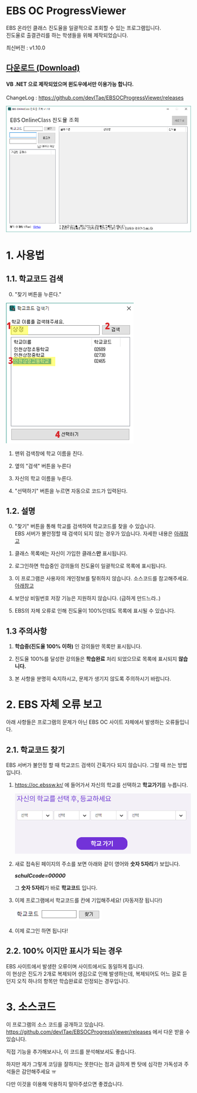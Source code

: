 # EBS OC ProgressViewer
EBS 온라인 클래스 진도율을 일괄적으로 조회할 수 있는 프로그램입니다.  
진도율로 출결관리를 하는 학생들을 위해 제작되었습니다.  

최신버전 : v1.10.0 

## [다운로드 (Download)](https://github.com/devITae/EBSOCProgressViewer/releases/download/1.10.0/EBS.OC.exe)
#### VB .NET 으로 제작되었으며 윈도우에서만 이용가능 합니다.
ChangeLog : https://github.com/devITae/EBSOCProgressViewer/releases

![메인스크린샷](./img/screenshot.png)

# 1. 사용법
## 1.1. 학교코드 검색
0. "찾기 버튼을 누른다."

![설명](./img/search_cap.png)

1. 맨위 검색창에 학교 이름을 친다.

2. 옆의 "검색" 버튼을 누른다

3. 자신의 학교 이름을 누른다.

4. "선택하기" 버튼을 누르면 자동으로 코드가 입력된다.

## 1.2. 설명

0. "찾기" 버튼을 통해 학교를 검색하여 학교코드를 찾을 수 있습니다.  
EBS 서버가 불안정할 때 검색이 되지 않는 경우가 있습니다. 자세한 내용은 [아래참고](#22-100-이지만-표시가-되는-경우)

1. 클래스 목록에는 자신이 가입한 클래스**만** 표시됩니다.

2. 로그인하면 학습중인 강의들의 진도율이 일괄적으로 목록에 표시됩니다.

3. 이 프로그램은 사용자의 개인정보를 탈취하지 않습니다. 소스코드를 참고해주세요. [아래참고](#3-소스코드)

4. 보안상 비밀번호 저장 기능은 지원하지 않습니다. (급하게 만드느라..)

5. EBS의 자체 오류로 인해 진도율이 100%인데도 목록에 표시될 수 있습니다.

## 1.3 주의사항

1. **학습중(진도율 100% 이하)** 인 강의들만 목록만 표시됩니다.

2. 진도율 100%를 달성한 강의들은 **학습완료** 처리 되었으므로 목록에 표시되지 **않습니다.**

3. 본 사항을 분명히 숙지하시고, 문제가 생기지 않도록 주의하시기 바랍니다.

# 2. EBS 자체 오류 보고
아래 사항들은 프로그램의 문제가 아닌 EBS OC 사이트 자체에서 발생하는 오류들입니다.

## 2.1. 학교코드 찾기
EBS 서버가 불안정 할 때 학교코드 검색이 간혹가다 되지 않습니다. 그럴 때 쓰는 방법입니다.

1. <a href="https://oc.ebssw.kr/" target="_blank">https://oc.ebssw.kr/</a> 에 들어가서 자신의 학교를 선택하고 **학교가기**를 누릅니다.

	![학교 선택](./img/selectSch.PNG)

2. 새로 접속된 페이지의 주소를 보면 아래와 같이 영어와 **숫자 5자리**가 보입니다.

	***schulCcode=00000***

	그 **숫자 5자리**가 바로 **학교코드** 입니다.
3. 이제 프로그램에서 학교코드를 칸에 기입해주세요! (자동저장 됩니다!)

	![학교코드 칸](./img/schbox.PNG)
	
4. 이제 로그인 하면 됩니다!

## 2.2. 100% 이지만 표시가 되는 경우
EBS 사이트에서 발생한 오류이며 사이트에서도 동일하게 뜹니다.  
이 현상은 진도가 2개로 복제되어 생김으로 인해 발생하는데, 복제되어도 어느 걸로 듣던지 오직 하나의 항목만 학습완료로 인정되는 경우입니다.  

# 3. 소스코드
이 프로그램의 소스 코드를 공개하고 있습니다.  
https://github.com/devITae/EBSOCProgressViewer/releases 에서 다운 받을 수 있습니다.  

직접 기능을 추가해보시나, 이 코드를 분석해보셔도 좋습니다.  

하지만 제가 그렇게 코딩을 잘하지는 못한다는 점과 급하게 짠 탓에 심각한 가독성과 주석들은 감안해주세요 ㅠ  

다만 이것을 이용해 악용하지 말아주셨으면 좋겠습니다.

